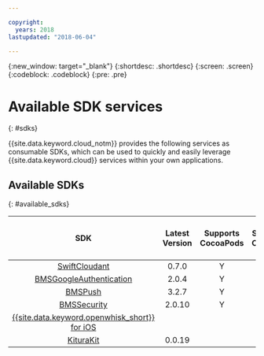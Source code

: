 ```yaml
---

copyright:
  years: 2018
lastupdated: "2018-06-04"

---
```

{:new_window: target="_blank"}
{:shortdesc: .shortdesc}
{:screen: .screen}
{:codeblock: .codeblock}
{:pre: .pre}

# Available SDK services
{: #sdks}

{{site.data.keyword.cloud_notm}} provides the following services as consumable SDKs, which can be used to quickly and easily leverage {{site.data.keyword.cloud}} services within your own applications.

## Available SDKs
{: #available_sdks}

| SDK | Latest Version | Supports CocoaPods | Supports Carthage | Supports Swift Package Manager |
|:---:|:--------------:|:------------------:|:-----------------:|:------------------------------:|
| [SwiftCloudant](https://github.com/cloudant/swift-cloudant) | 0.7.0 | Y | | Y |
| [BMSGoogleAuthentication](https://github.com/ibm-bluemix-mobile-services/bms-clientsdk-swift-security-googleauthentication) | 2.0.4 | Y | Y | N |
| [BMSPush](https://github.com/ibm-bluemix-mobile-services/bms-clientsdk-swift-push) | 3.2.7 | Y | Y | N |
| [BMSSecurity](https://github.com/ibm-bluemix-mobile-services/bms-clientsdk-swift-security) | 2.0.10 | Y | Y | N |
| [{{site.data.keyword.openwhisk_short}} for iOS](https://console.bluemix.net/openwhisk/learn/ios-sdk) | | | | Y |
| [KituraKit](https://github.com/IBM-Swift/KituraKit) | 0.0.19 | | | Y |

